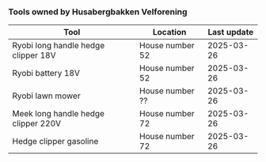 ### Tools owned by Husabergbakken Velforening 

| Tool  |  Location  | Last update | 
|-------|------------|-------------|
| Ryobi long handle hedge clipper 18V | House number 52 | 2025-03-26 | 
| Ryobi battery 18V | House number 52 | 2025-03-26 |
| Ryobi lawn mower | House number ?? | 2025-03-26 | 
| Meek long handle hedge clipper 220V | House number 72 | 2025-03-26 | 
| Hedge clipper gasoline | House number 72 | 2025-03-26 | 
